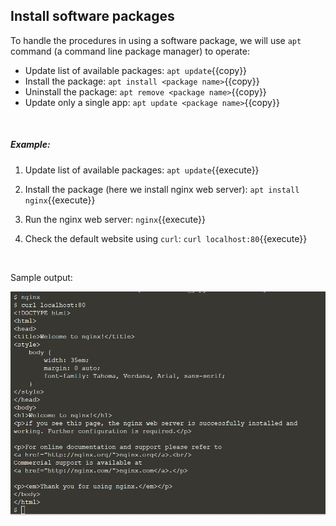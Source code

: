 ## Install software packages

To handle the procedures in using a software package, we will use `apt` command (a command line package manager) to operate: 
- Update list of available packages: `apt update`{{copy}}
- Install the package: `apt install <package name>`{{copy}}
- Uninstall the package: `apt remove <package name>`{{copy}}
- Update only a single app: `apt update <package name>`{{copy}}

<br/>

##### Example:
1. Update list of available packages: `apt update`{{execute}}

2. Install the package (here we install nginx web server): `apt install nginx`{{execute}}

3. Run the nginx web server: `nginx`{{execute}}

4. Check the default website using `curl`: `curl localhost:80`{{execute}}

<br/>

Sample output:

![Picture 1](./assets/pic1.png)

<br/>
